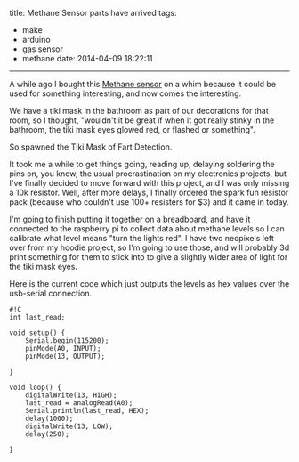 title: Methane Sensor parts have arrived
tags:
  - make
  - arduino
  - gas sensor
  - methane
date: 2014-04-09 18:22:11
---

A while ago I bought this [Methane sensor](https://www.sparkfun.com/products/9404) on a whim because it could be used for something interesting, and now comes the interesting.

We have a tiki mask in the bathroom as part of our decorations for that room, so I thought, "wouldn't it be great if when it got really stinky in the bathroom, the tiki mask eyes glowed red, or flashed or something".

So spawned the Tiki Mask of Fart Detection.

It took me a while to get things going, reading up, delaying soldering the pins on, you know, the usual procrastination on my electronics projects, but I've finally decided to move forward with this project, and I was only missing a 10k resistor.  Well, after more delays, I finally ordered the spark fun resistor pack (because who couldn't use 100+ resisters for $3) and it came in today.

I'm going to finish putting it together on a breadboard, and have it connected to the raspberry pi to collect data about methane levels so I can calibrate what level means "turn the lights red".  I have two neopixels left over from my hoodie project, so I'm going to use those, and will probably 3d print something for them to stick into to give a slightly wider area of light for the tiki mask eyes.

Here is the current code which just outputs the levels as hex values over the usb-serial connection.

    #!C
    int last_read;

    void setup() {
        Serial.begin(115200);
        pinMode(A0, INPUT);
        pinMode(13, OUTPUT);

    }

    void loop() {
        digitalWrite(13, HIGH);
        last_read = analogRead(A0);
        Serial.println(last_read, HEX);
        delay(1000);
        digitalWrite(13, LOW);
        delay(250);

    }
